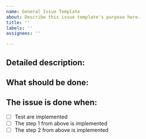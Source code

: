 ```yaml
---
name: General Issue Template
about: Describe this issue template's purpose here.
title: ''
labels: ''
assignees: ''

---
```


## Detailed description:

## What should be done:

## The issue is done when:
- [ ] Test are implemented
- [ ] The step 1 from above is implemented
- [ ] The step 2 from above is implemented
